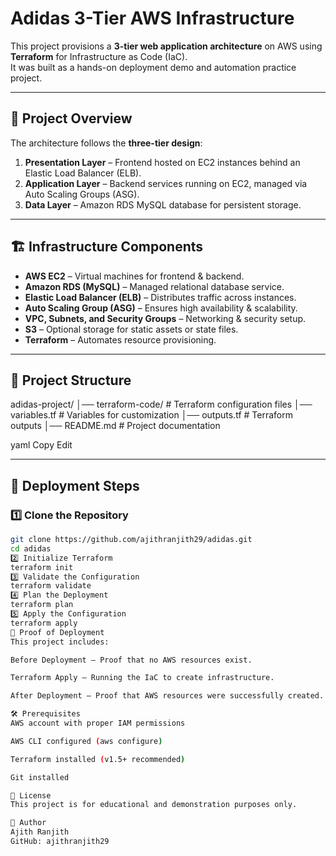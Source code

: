 # Adidas 3-Tier AWS Infrastructure

This project provisions a **3-tier web application architecture** on AWS using **Terraform** for Infrastructure as Code (IaC).  
It was built as a hands-on deployment demo and automation practice project.

---

## 📌 Project Overview

The architecture follows the **three-tier design**:

1. **Presentation Layer** – Frontend hosted on EC2 instances behind an Elastic Load Balancer (ELB).
2. **Application Layer** – Backend services running on EC2, managed via Auto Scaling Groups (ASG).
3. **Data Layer** – Amazon RDS MySQL database for persistent storage.

---

## 🏗️ Infrastructure Components

- **AWS EC2** – Virtual machines for frontend & backend.
- **Amazon RDS (MySQL)** – Managed relational database service.
- **Elastic Load Balancer (ELB)** – Distributes traffic across instances.
- **Auto Scaling Group (ASG)** – Ensures high availability & scalability.
- **VPC, Subnets, and Security Groups** – Networking & security setup.
- **S3** – Optional storage for static assets or state files.
- **Terraform** – Automates resource provisioning.

---

## 📂 Project Structure

adidas-project/
│── terraform-code/ # Terraform configuration files
│── variables.tf # Variables for customization
│── outputs.tf # Terraform outputs
│── README.md # Project documentation

yaml
Copy
Edit

---

## 🚀 Deployment Steps

### 1️⃣ Clone the Repository
```bash
git clone https://github.com/ajithranjith29/adidas.git
cd adidas
2️⃣ Initialize Terraform
terraform init
3️⃣ Validate the Configuration
terraform validate
4️⃣ Plan the Deployment
terraform plan
5️⃣ Apply the Configuration
terraform apply
📸 Proof of Deployment
This project includes:

Before Deployment – Proof that no AWS resources exist.

Terraform Apply – Running the IaC to create infrastructure.

After Deployment – Proof that AWS resources were successfully created.

🛠️ Prerequisites
AWS account with proper IAM permissions

AWS CLI configured (aws configure)

Terraform installed (v1.5+ recommended)

Git installed

📄 License
This project is for educational and demonstration purposes only.

👤 Author
Ajith Ranjith
GitHub: ajithranjith29

